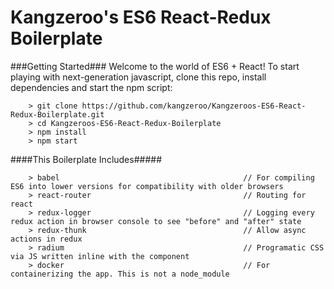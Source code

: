 # Kangzeroo's ES6 React-Redux Boilerplate

###Getting Started###
Welcome to the world of ES6 + React! To start playing with next-generation javascript, clone this repo, install dependencies and start the npm script:

```
	> git clone https://github.com/kangzeroo/Kangzeroos-ES6-React-Redux-Boilerplate.git
	> cd Kangzeroos-ES6-React-Redux-Boilerplate
	> npm install
	> npm start
```

####This Boilerplate Includes#####

```
	> babel											// For compiling ES6 into lower versions for compatibility with older browsers
	> react-router									// Routing for react
	> redux-logger									// Logging every redux action in browser console to see "before" and "after" state
	> redux-thunk									// Allow async actions in redux
	> radium										// Programatic CSS via JS written inline with the component
	> docker										// For containerizing the app. This is not a node_module
```
